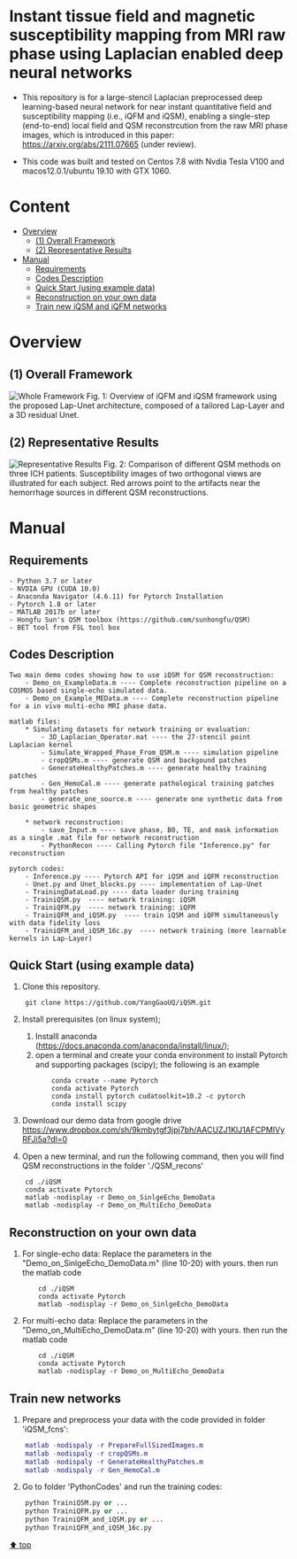 # Instant tissue field and magnetic susceptibility mapping from MRI raw phase using Laplacian enabled deep neural networks

* This repository is for a large-stencil Laplacian preprocessed deep learning-based neural network for near instant quantitative field and susceptibility mapping (i.e., iQFM and iQSM), enabling a single-step (end-to-end) local field and QSM reconstrcution from the raw MRI phase images, which is introduced in this paper: https://arxiv.org/abs/2111.07665 (under review). 

- This code was built and tested on Centos 7.8 with Nvdia Tesla V100 and macos12.0.1/ubuntu 19.10 with GTX 1060. 

# Content
- [ Overview](#head1)
	- [(1) Overall Framework](#head2)
	- [(2) Representative Results](#head3)
- [ Manual](#head4) 
	- [Requirements](#head5)
    - [Codes Description](#head9)
	- [Quick Start (using example data)](#head6)
	- [Reconstruction on your own data](#head7)
	- [Train new iQSM and iQFM networks](#head8)

# <span id="head1"> Overview </span>

## <span id="head2">(1) Overall Framework </span>

![Whole Framework](https://www.dropbox.com/s/7bxkyu1utxux76k/Figs_1.png?raw=1)
Fig. 1: Overview of iQFM and iQSM framework using the proposed Lap-Unet architecture, composed of a tailored Lap-Layer and a 3D residual Unet.

## <span id="head3">(2) Representative Results </span>

![Representative Results](https://www.dropbox.com/s/9jt391q22sgber6/Figs_2.png?raw=1)
Fig. 2: Comparison of different QSM methods on three ICH patients. Susceptibility images of two orthogonal views are illustrated for each subject. Red arrows point to the artifacts near the hemorrhage sources in different QSM reconstructions. 

# <span id="head4"> Manual </span>

## <span id="head5"> Requirements </span>

    - Python 3.7 or later  
    - NVDIA GPU (CUDA 10.0)  
    - Anaconda Navigator (4.6.11) for Pytorch Installation
    - Pytorch 1.8 or later
    - MATLAB 2017b or later 
    - Hongfu Sun's QSM toolbox (https://github.com/sunhongfu/QSM)
    - BET tool from FSL tool box 

## <span id="head9"> Codes Description </span>
    
    Two main demo codes showing how to use iQSM for QSM reconstruction: 
        - Demo_on_ExampleData.m ---- Complete reconstruction pipeline on a COSMOS based single-echo simulated data. 
        - Demo_on_Example_MEData.m ---- Complete reconstruction pipeline for a in vivo multi-echo MRI phase data. 

    matlab files: 
        * Simulating datasets for network training or evaluation:
            - 3D_Laplacian_Operator.mat ---- the 27-stencil point Laplacian kernel
            - Simulate_Wrapped_Phase_From_QSM.m ---- simulation pipeline 
            - cropQSMs.m ---- generate QSM and backgound patches
            - GenerateHealthyPatches.m ---- generate healthy training patches
            - Gen_HemoCal.m ---- generate pathological training patches from healthy patches
            - generate_one_source.m ---- generate one synthetic data from basic geometric shapes
        
        * network reconstruction: 
            - save_Input.m ---- save phase, B0, TE, and mask information as a single .mat file for network reconstruction
            - PythonRecon ---- Calling Pytorch file "Inference.py" for reconstruction

    pytorch codes: 
        - Inference.py ---- Pytorch API for iQSM and iQFM reconstruction
        - Unet.py and Unet_blocks.py ---- implementation of Lap-Unet
        - TrainingDataLoad.py ---- data loader during training 
        - TrainiQSM.py  ---- network training: iQSM
        - TrainiQFM.py  ---- network training: iQFM
        - TrainiQFM_and_iQSM.py  ---- train iQSM and iQFM simultaneously with data fidelity loss 
        - TrainiQFM_and_iQSM_16c.py  ---- network training (more learnable kernels in Lap-Layer)

## <span id="head6"> Quick Start (using example data) </span>
1. Clone this repository. 

```
    git clone https://github.com/YangGaoUQ/iQSM.git
```
2. Install prerequisites (on linux system);
    1. Installl anaconda (https://docs.anaconda.com/anaconda/install/linux/); 
    2. open a terminal and create your conda environment to install Pytorch and supporting packages (scipy); the following is an example
        ```
            conda create --name Pytorch
            conda activate Pytorch 
            conda install pytorch cudatoolkit=10.2 -c pytorch
            conda install scipy
        ```
3. Download our demo data from google drive https://www.dropbox.com/sh/9kmbytgf3jpj7bh/AACUZJ1KlJ1AFCPMIVyRFJi5a?dl=0 

3. Open a new terminal, and run the following command, then you will find QSM reconstructions in the folder './QSM_recons'
```
    cd ./iQSM
    conda activate Pytorch
    matlab -nodisplay -r Demo_on_SinlgeEcho_DemoData
    matlab -nodisplay -r Demo_on_MultiEcho_DemoData
```

## <span id="head7"> Reconstruction on your own data </span>

1. For single-echo data: 
    Replace the parameters in the "Demo_on_SinlgeEcho_DemoData.m" (line 10-20) with yours. 
    then run the matlab code
    ```
        cd ./iQSM
        conda activate Pytorch
        matlab -nodisplay -r Demo_on_SinlgeEcho_DemoData
    ```
2. For multi-echo data:
    Replace the parameters in the "Demo_on_MultiEcho_DemoData.m" (line 10-20) with yours. 
    then run the matlab code
    ```
        cd ./iQSM
        conda activate Pytorch
        matlab -nodisplay -r Demo_on_MultiEcho_DemoData
    ```

## <span id="head8"> Train new networks </span>
1. Prepare and preprocess your data with the code provided in folder 'iQSM_fcns':
```matlab
    matlab -nodispaly -r PrepareFullSizedImages.m 
    matlab -nodispaly -r cropQSMs.m 
    matlab -nodispaly -r GenerateHealthyPatches.m
    matlab -nodispaly -r Gen_HemoCal.m
```
2. Go to folder 'PythonCodes' and run the training codes: 

```python 
    python TrainiQSM.py or ...
    python TrainiQFM.py or ...
    python TrainiQFM_and_iQSM.py or ...
    python TrainiQFM_and_iQSM_16c.py 
```

[⬆ top](#readme)
